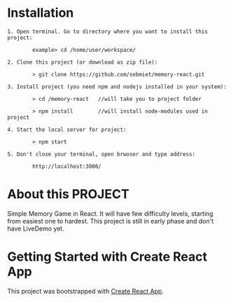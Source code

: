 # Installation

    1. Open terminal. Go to directory where you want to install this project:

    		example> cd /home/user/workspace/

    2. Clone this project (or download as zip file):

    		> git clone https://github.com/sebmiet/memory-react.git

    3. Install project (you need npm and nodejs installed in your system):

    		> cd /memory-react   //will take you to project folder

    		> npm install        //will install node-modules used in project

    4. Start the local server for project:

    		> npm start

    5. Don't close your terminal, open brwoser and type address:

    		http://localhost:3000/

# About this PROJECT

Simple Memory Game in React. It will have few difficulty levels, starting from easiest one to hardest. This project is still in early phase and don't have LiveDemo yet.

# Getting Started with Create React App

This project was bootstrapped with [Create React App](https://github.com/facebook/create-react-app).
